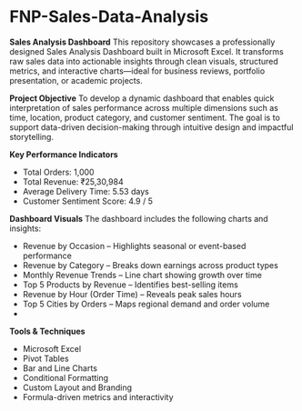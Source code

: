 # FNP-Sales-Data-Analysis
**Sales Analysis Dashboard**
This repository showcases a professionally designed Sales Analysis Dashboard built in Microsoft Excel. It transforms raw sales data into actionable insights through clean visuals, structured metrics, and interactive charts—ideal for business reviews, portfolio presentation, or academic projects.

**Project Objective**
To develop a dynamic dashboard that enables quick interpretation of sales performance across multiple dimensions such as time, location, product category, and customer sentiment. The goal is to support data-driven decision-making through intuitive design and impactful storytelling.

**Key Performance Indicators**
- Total Orders: 1,000
- Total Revenue: ₹25,30,984
- Average Delivery Time: 5.53 days
- Customer Sentiment Score: 4.9 / 5
  
**Dashboard Visuals**
The dashboard includes the following charts and insights:
- Revenue by Occasion – Highlights seasonal or event-based performance
- Revenue by Category – Breaks down earnings across product types
- Monthly Revenue Trends – Line chart showing growth over time
- Top 5 Products by Revenue – Identifies best-selling items
- Revenue by Hour (Order Time) – Reveals peak sales hours
- Top 5 Cities by Orders – Maps regional demand and order volume
- 
**Tools & Techniques**
- Microsoft Excel
- Pivot Tables
- Bar and Line Charts
- Conditional Formatting
- Custom Layout and Branding
- Formula-driven metrics and interactivity




